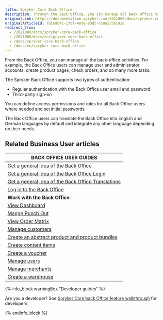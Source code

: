 ```yaml
---
title: Spryker Core Back Office
description: Through the Back Office, you can manage all Back Office tasks.
originalLink: https://documentation.spryker.com/2021080/docs/spryker-core-back-office
originalArticleId: 701e9b4c-17cf-4afe-93d5-d68a2cb6c92d
redirect_from:
  - /2021080/docs/spryker-core-back-office
  - /2021080/docs/en/spryker-core-back-office
  - /docs/spryker-core-back-office
  - /docs/en/spryker-core-back-office
---
```


From the Back Office, you can manage all the back-office activities. For example, the Back Office users can manage user and administrator accounts, create product pages, check orders, and do many more tasks.

The Spryker Back Office supports two types of authentication:

* Regular authentication with the Back Office user email and password
* Third-party sign-on

You can define access permissions and roles for all Back Office users where needed and set initial passwords.

The Back Office users can translate the Back Office into English and German languages by default and integrate any other language depending on their needs.

<!--

## If you are:

<div class="mr-container">
    <div class="mr-list-container">

        <div class="mr-col">
            <ul class="mr-list mr-list-green">
                <li class="mr-title">Developer</li>
                <li><a href="https://documentation.spryker.com/docs/the-back-office" class="mr-link">Get a general idea of the Back Office</a></li>
                 <li><a href="https://documentation.spryker.com/2021080/docs/back-office-login-feature-overview" class="mr-link">Get a general idea of the Back Office Login</a></li>
                <li><a href="https://documentation.spryker.com/docs/back-office-translations" class="mr-link">Get a general idea of the Back Office Translations</a></li>
                <li><a href="https://documentation.spryker.com/docs/users-and-rights" class="mr-link">Get a general idea of users and rights</a></li>
                <li><a href="https://documentation.spryker.com/docs/spryker-core-back-office-feature-integration" class="mr-link">Integrate the Spryker Core Back Office feature into your project</a></li>
            </ul>
        </div>

        <div class="mr-col">
            <ul class="mr-list mr-list-blue">
                <li class="mr-title"> Back Office User</li>
                                 <li><a href="https://documentation.spryker.com/docs/the-back-office" class="mr-link">Get a general idea of the Back Office</a></li>
                                  <li><a href="https://documentation.spryker.com/2021080/docs/back-office-login-feature-overview" class="mr-link">Get a general idea of the Back Office Login</a></li>
                              <li><a href="https://documentation.spryker.com/docs/back-office-translations" class="mr-link">Get a general idea of the Back Office Translations</a></li>
                              <li><a href="https://documentation.spryker.com/docs/logging-in-to-the-back-office" class="mr-link">Log in to the Back Office</a></li>
                <li>Work with the Back Office:</li>
                <li><a href="https://documentation.spryker.com/docs/reference-information-dashboard" class="mr-link">Dashboard</a></li>
                <li><a href="https://documentation.spryker.com/docs/managing-punchout-connections" class="mr-link">Punch Out</a></li>
                <li><a href="https://documentation.spryker.com/docs/order-matrix-reference-information" class="mr-link">Sales</a></li>
                <li><a href="https://documentation.spryker.com/docs/managing-customers" class="mr-link">Customers</a></li>
                <li><a href="https://documentation.spryker.com/docs/creating-an-abstract-product" class="mr-link">Catalog</a></li>
                <li><a href="https://documentation.spryker.com/docs/creating-content-items" class="mr-link">Content</a></li>
                <li><a href="https://documentation.spryker.com/docs/creating-a-voucher" class="mr-link">Merchandising</a></li>
                <li><a href="https://documentation.spryker.com/docs/managing-roles" class="mr-link">Users</a></li>
                <li><a href="https://documentation.spryker.com/docs/maintenance" class="mr-link">Maintenance</a></li>
                <li><a href="https://documentation.spryker.com/docs/marketplace" class="mr-link">Marketplace</a></li>
                <li><a href="https://documentation.spryker.com/v6/docs/creating-a-warehouse" class="mr-link">Administration</a></li>
            </ul>
        </div>
        </div>
</div>

-->

## Related Business User articles

|BACK OFFICE USER GUIDES|
|---|
| [Get a general idea of the Back Office](docs\scos\dev\features\202108.0\spryker-core-back-office\spryker-core-back-office-feature-overview\the-back-office-overview.md) |
| [Get a general idea of the Back Office Login](docs\scos\dev\features\202108.0\spryker-core-back-office\spryker-core-back-office-feature-overview\back-office-login-overview.md) |
| [Get a general idea of the Back Office Translations](docs\scos\dev\features\202108.0\spryker-core-back-office\spryker-core-back-office-feature-overview\back-office-translations-overview.md) |
| [Log in to the Back Office](docs\scos\user\user-guides\202108.0\back-office-user-guide\logging-in-to-the-back-office.md) |
| **Work with the Back Office**: |
| [View Dashboard](docs\scos\user\user-guides\202108.0\back-office-user-guide\dashboard\viewing-dashboard.md) |
| [Mange Punch Out](docs\scos\user\user-guides\202108.0\back-office-user-guide\punch-out\managing-punch-out-connections.md) |
| [View Order Matrix](docs\scos\user\user-guides\202108.0\back-office-user-guide\sales\order-matrix\viewing-the-order-matrix.md) |
| [Manage customers](docs\scos\user\user-guides\202108.0\back-office-user-guide\customer\customer-customer-access-customer-groups\managing-customers.md) |
| [Create an abstract product and product bundles](docs\scos\user\user-guides\202108.0\back-office-user-guide\catalog\products\abstract-products\creating-abstract-products-and-product-bundles.md) |
| [Create content items](docs\scos\user\user-guides\202108.0\back-office-user-guide\content\content-items\creating-content-items.md) |
| [Create a voucher](docs\scos\user\user-guides\202108.0\back-office-user-guide\merchandising\discount\creating-a-voucher.md) |
| [Manage users](docs\scos\user\user-guides\202108.0\back-office-user-guide\users\roles-groups-and-users\managing-users.md) |
| [Manage merchants](docs\scos\user\user-guides\202108.0\back-office-user-guide\marketplace\merchants-and-merchant-relations\managing-merchants.md) |
| [Create a warehouse](docs\scos\user\user-guides\202108.0\back-office-user-guide\administration\warehouses\creating-warehouses.md) |

{% info_block warningBox "Developer guides" %}

Are you a developer? See [Spryker Core back Office feature walkthrough](docs\scos\dev\feature-walkthroughs\202108.0\spryker-core-back-office-feature-walkthrough\spryker-core-back-office-feature-walkthrough.md) for developers.

{% endinfo_block %}

